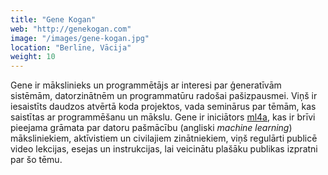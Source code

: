```yaml
---
title: "Gene Kogan"
web: "http://genekogan.com"
image: "/images/gene-kogan.jpg"
location: "Berlīne, Vācija"
weight: 10
---
```


Gene ir mākslinieks un programmētājs ar interesi par ģeneratīvām sistēmām, datorzinātnēm un programmatūru radošai pašizpausmei. Viņš ir iesaistīts daudzos atvērtā koda projektos, vada seminārus par tēmām, kas saistītas ar programmēšanu un mākslu. Gene ir iniciātors [ml4a](https://ml4a.github.io), kas ir brīvi pieejama grāmata par datoru pašmācību (angliski *machine learning*) māksliniekiem, aktīvistiem un civilajiem zinātniekiem, viņš regulārti publicē video lekcijas, esejas un instrukcijas, lai veicinātu plašāku publikas izpratni par šo tēmu. 
